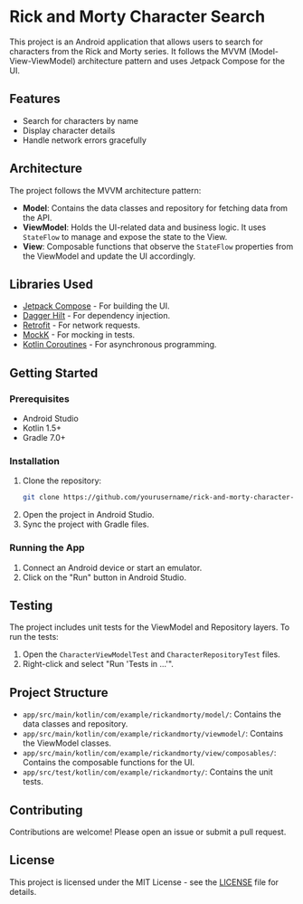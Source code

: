 # Rick and Morty Character Search

This project is an Android application that allows users to search for characters from the Rick and Morty series. It follows the MVVM (Model-View-ViewModel) architecture pattern and uses Jetpack Compose for the UI.

## Features

- Search for characters by name
- Display character details
- Handle network errors gracefully

## Architecture

The project follows the MVVM architecture pattern:

- **Model**: Contains the data classes and repository for fetching data from the API.
- **ViewModel**: Holds the UI-related data and business logic. It uses `StateFlow` to manage and expose the state to the View.
- **View**: Composable functions that observe the `StateFlow` properties from the ViewModel and update the UI accordingly.

## Libraries Used

- [Jetpack Compose](https://developer.android.com/jetpack/compose) - For building the UI.
- [Dagger Hilt](https://dagger.dev/hilt/) - For dependency injection.
- [Retrofit](https://square.github.io/retrofit/) - For network requests.
- [MockK](https://mockk.io/) - For mocking in tests.
- [Kotlin Coroutines](https://kotlinlang.org/docs/coroutines-overview.html) - For asynchronous programming.

## Getting Started

### Prerequisites

- Android Studio
- Kotlin 1.5+
- Gradle 7.0+

### Installation

1. Clone the repository:
    ```sh
    git clone https://github.com/yourusername/rick-and-morty-character-search.git
    ```
2. Open the project in Android Studio.
3. Sync the project with Gradle files.

### Running the App

1. Connect an Android device or start an emulator.
2. Click on the "Run" button in Android Studio.

## Testing

The project includes unit tests for the ViewModel and Repository layers. To run the tests:

1. Open the `CharacterViewModelTest` and `CharacterRepositoryTest` files.
2. Right-click and select "Run 'Tests in ...'".

## Project Structure

- `app/src/main/kotlin/com/example/rickandmorty/model/`: Contains the data classes and repository.
- `app/src/main/kotlin/com/example/rickandmorty/viewmodel/`: Contains the ViewModel classes.
- `app/src/main/kotlin/com/example/rickandmorty/view/composables/`: Contains the composable functions for the UI.
- `app/src/test/kotlin/com/example/rickandmorty/`: Contains the unit tests.

## Contributing

Contributions are welcome! Please open an issue or submit a pull request.

## License

This project is licensed under the MIT License - see the [LICENSE](LICENSE) file for details.
